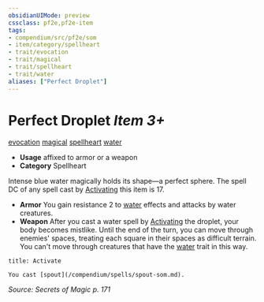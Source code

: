 ```yaml
---
obsidianUIMode: preview
cssclass: pf2e,pf2e-item
tags:
- compendium/src/pf2e/som
- item/category/spellheart
- trait/evocation
- trait/magical
- trait/spellheart
- trait/water
aliases: ["Perfect Droplet"]
---
```

# Perfect Droplet *Item 3+*  
[evocation](/rules/traits/evocation.md)  [magical](/rules/traits/magical.md)  [spellheart](/rules/traits/spellheart-som.md)  [water](/rules/traits/water.md)  

- **Usage** affixed to armor or a weapon
- **Category** Spellheart

Intense blue water magically holds its shape—a perfect sphere. The spell DC of any spell cast by [Activating](/rules/actions/activate-an-item.md) this item is 17.

- **Armor** You gain resistance 2 to [water](/rules/traits/water.md) effects and attacks by water creatures.
- **Weapon** After you cast a water spell by [Activating](/rules/actions/activate-an-item.md) the droplet, your body becomes mistlike. Until the end of the turn, you can move through enemies' spaces, treating each square in their spaces as difficult terrain. You can't move through creatures that have the [water](/rules/traits/water.md) trait in this way.

```ad-embed-ability
title: Activate

You cast [spout](/compendium/spells/spout-som.md).
```

*Source: Secrets of Magic p. 171*